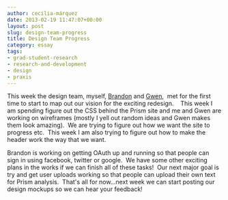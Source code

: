 ```yaml
---
author: cecilia-márquez
date: 2013-02-19 11:47:07+00:00
layout: post
slug: design-team-progress
title: Design Team Progress
category: essay
tags:
- grad-student-research
- research-and-development
- design
- praxis
---
```


This week the design team, myself, [Brandon](https://scholarslab.org/author/bmw9t/) and [Gwen](https://scholarslab.org/people/gwen-nally/),  met for the first time to start to map out our vision for the exciting redesign.    This week I am spending figure out the CSS behind the Prism site and me and Gwen are working on wireframes (mostly I yell out random ideas and Gwen makes them look amazing).  We are trying to figure out how we want the site to progress etc.  This week I am also trying to figure out how to make the header work the way that we want.

Brandon is working on getting OAuth up and running so that people can sign in using facebook, twitter or google.  We have some other exciting plans in the works if we can finish all of these tasks!  Our next major goal is try and get user uploads working so that people can upload their own text for Prism analysis.  That's all for now...next week we can start posting our design mockups so we can hear your feedback!
